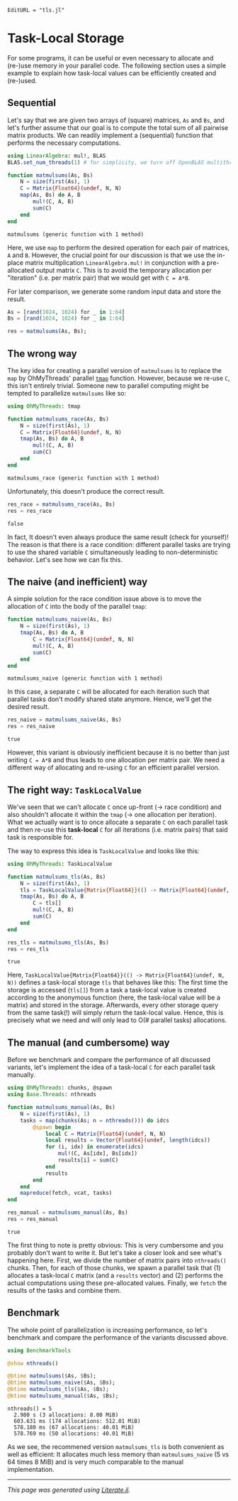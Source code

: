 ```@meta
EditURL = "tls.jl"
```

# Task-Local Storage

For some programs, it can be useful or even necessary to allocate and (re-)use memory in
your parallel code. The following section uses a simple example to explain how task-local
values can be efficiently created and (re-)used.

## Sequential

Let's say that we are given two arrays of (square) matrices, `As` and `Bs`, and let's
further assume that our goal is to compute the total sum of all pairwise matrix products.
We can readily implement a (sequential) function that performs the necessary computations.

````julia
using LinearAlgebra: mul!, BLAS
BLAS.set_num_threads(1) # for simplicity, we turn off OpenBLAS multithreading

function matmulsums(As, Bs)
    N = size(first(As), 1)
    C = Matrix{Float64}(undef, N, N)
    map(As, Bs) do A, B
        mul!(C, A, B)
        sum(C)
    end
end
````

````
matmulsums (generic function with 1 method)
````

Here, we use `map` to perform the desired operation for each pair of matrices,
`A` and `B`. However, the crucial point for our discussion is that we use the in-place
matrix multiplication `LinearAlgebra.mul!` in conjunction with a pre-allocated output
matrix `C`. This is to avoid the temporary allocation per "iteration" (i.e. per matrix
pair) that we would get with `C = A*B`.

For later comparison, we generate some random input data and store the result.

````julia
As = [rand(1024, 1024) for _ in 1:64]
Bs = [rand(1024, 1024) for _ in 1:64]

res = matmulsums(As, Bs);
````

## The wrong way

The key idea for creating a parallel version of `matmulsums` is to replace the `map` by
OhMyThreads' parallel [`tmap`](@ref) function. However, because we re-use `C`, this isn't
entirely trivial. Someone new to parallel computing might be tempted to parallelize
`matmulsums` like so:

````julia
using OhMyThreads: tmap

function matmulsums_race(As, Bs)
    N = size(first(As), 1)
    C = Matrix{Float64}(undef, N, N)
    tmap(As, Bs) do A, B
        mul!(C, A, B)
        sum(C)
    end
end
````

````
matmulsums_race (generic function with 1 method)
````

Unfortunately, this doesn't produce the correct result.

````julia
res_race = matmulsums_race(As, Bs)
res ≈ res_race
````

````
false
````

In fact, It doesn't even always produce the same result (check for yourself)!
The reason is that there is a race condition: different parallel
tasks are trying to use the shared variable `C` simultaneously leading to
non-deterministic behavior. Let's see how we can fix this.

## The naive (and inefficient) way

A simple solution for the race condition issue above is to move the allocation of `C`
into the body of the parallel `tmap`:

````julia
function matmulsums_naive(As, Bs)
    N = size(first(As), 1)
    tmap(As, Bs) do A, B
        C = Matrix{Float64}(undef, N, N)
        mul!(C, A, B)
        sum(C)
    end
end
````

````
matmulsums_naive (generic function with 1 method)
````

In this case, a separate `C` will be allocated for each iteration such that parallel tasks
don't modify shared state anymore. Hence, we'll get the desired result.

````julia
res_naive = matmulsums_naive(As, Bs)
res ≈ res_naive
````

````
true
````

However, this variant is obviously inefficient because it is no better than just writing
`C = A*B` and thus leads to one allocation per matrix pair. We need a different way of
allocating and re-using `C` for an efficient parallel version.

## The right way: `TaskLocalValue`

We've seen that we can't allocate `C` once up-front (→ race condition) and also shouldn't
allocate it within the `tmap` (→ one allocation per iteration). What we actually want is
to once allocate a separate `C` on each parallel task and then re-use this **task-local**
`C` for all iterations (i.e. matrix pairs) that said task is responsible for.

The way to express this idea is `TaskLocalValue` and looks like this:

````julia
using OhMyThreads: TaskLocalValue

function matmulsums_tls(As, Bs)
    N = size(first(As), 1)
    tls = TaskLocalValue{Matrix{Float64}}(() -> Matrix{Float64}(undef, N, N))
    tmap(As, Bs) do A, B
        C = tls[]
        mul!(C, A, B)
        sum(C)
    end
end

res_tls = matmulsums_tls(As, Bs)
res ≈ res_tls
````

````
true
````

Here, `TaskLocalValue{Matrix{Float64}}(() -> Matrix{Float64}(undef, N, N))` defines a
task-local storage `tls` that behaves like this: The first time the storage is accessed
(`tls[]`) from a task a task-local value is created according to the anonymous function
(here, the task-local value will be a matrix) and stored in the storage. Afterwards,
every other storage query from the same task(!) will simply return the task-local value.
Hence, this is precisely what we need and will only lead to O(# parallel tasks)
allocations.

## The manual (and cumbersome) way

Before we benchmark and compare the performance of all discussed variants, let's implement
the idea of a task-local `C` for each parallel task manually.

````julia
using OhMyThreads: chunks, @spawn
using Base.Threads: nthreads

function matmulsums_manual(As, Bs)
    N = size(first(As), 1)
    tasks = map(chunks(As; n = nthreads())) do idcs
        @spawn begin
            local C = Matrix{Float64}(undef, N, N)
            local results = Vector{Float64}(undef, length(idcs))
            for (i, idx) in enumerate(idcs)
                mul!(C, As[idx], Bs[idx])
                results[i] = sum(C)
            end
            results
        end
    end
    mapreduce(fetch, vcat, tasks)
end

res_manual = matmulsums_manual(As, Bs)
res ≈ res_manual
````

````
true
````

The first thing to note is pretty obvious: This is very cumbersome and you probably don't
want to write it. But let's take a closer look and see what's happening here.
First, we divide the number of matrix pairs into `nthreads()` chunks. Then, for each of
those chunks, we spawn a parallel task that (1) allocates a task-local `C` matrix (and a
`results` vector) and (2) performs the actual computations using these pre-allocated
values. Finally, we `fetch` the results of the tasks and combine them.

## Benchmark

The whole point of parallelization is increasing performance, so let's benchmark and
compare the performance of the variants discussed above.

````julia
using BenchmarkTools

@show nthreads()

@btime matmulsums($As, $Bs);
@btime matmulsums_naive($As, $Bs);
@btime matmulsums_tls($As, $Bs);
@btime matmulsums_manual($As, $Bs);
````

````
nthreads() = 5
  2.980 s (3 allocations: 8.00 MiB)
  603.631 ms (174 allocations: 512.01 MiB)
  578.180 ms (67 allocations: 40.01 MiB)
  578.769 ms (50 allocations: 40.01 MiB)

````

As we see, the recommened version `matmulsums_tls` is both convenient as well as
efficient: It allocates much less memory than `matmulsums_naive` (5 vs 64 times 8 MiB)
and is very much comparable to the manual implementation.

---

*This page was generated using [Literate.jl](https://github.com/fredrikekre/Literate.jl).*

